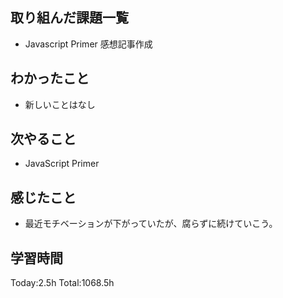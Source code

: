 ## 取り組んだ課題一覧

- Javascript Primer 感想記事作成

## わかったこと

* 新しいことはなし

## 次やること

- JavaScript Primer

## 感じたこと

* 最近モチベーションが下がっていたが、腐らずに続けていこう。
 
## 学習時間

Today:2.5h
Total:1068.5h
